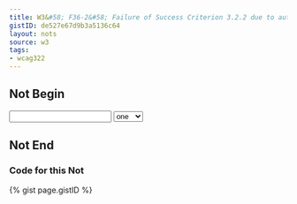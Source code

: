 ```yaml
---
title: W3&#58; F36-2&#58; Failure of Success Criterion 3.2.2 due to automatically submitting a form and presenting new content without prior warning when the last field in the form is given a value
gistID: de527e67d9b3a5136c64
layout: nots
source: w3
tags:
- wcag322
---
```


<h2 aria-describedby="{{ page.gistID }}">Not Begin</h2>
<div class="rendered-not">
<form method="get" id="form2">
 <input type="text" name="text1">
  <select name="select1" onchange="form2.submit();">
    <option>one</option>
    <option>two</option>
    <option>three</option>
    <option>four</option>
  </select>
</form>
</div> <!-- rendered-not -->

<h2 aria-describedby="{{ page.gistID }}">Not End</h2>

<h3 aria-describedby="{{ page.gistID }}">Code for this Not</h3>
{% gist page.gistID %}